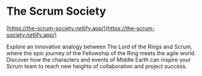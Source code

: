 # The Scrum Society

[https://the-scrum-society.netlify.app/](https://the-scrum-society.netlify.app/)


Explore an innovative analogy between The Lord of the Rings and Scrum, where the epic journey of the Fellowship of the Ring meets the agile world. Discover how the characters and events of Middle Earth can inspire your Scrum team to reach new heights of collaboration and project success.
